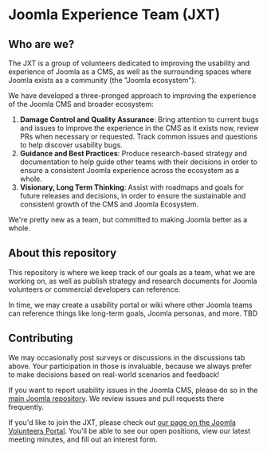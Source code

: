 # Joomla Experience Team (JXT)

## Who are we?
The JXT is a group of volunteers dedicated to improving the usability and experience of Joomla as a CMS, as well as the surrounding spaces where Joomla exists as a community (the "Joomla ecosystem").

We have developed a three-pronged approach to improving the experience of the Joomla CMS and broader ecosystem:

1. **Damage Control and Quality Assurance**: Bring attention to current bugs and issues to improve the experience in the CMS as it exists now, review PRs when necessary or requested. Track common issues and questions to help discover usability bugs.
2. **Guidance and Best Practices**: Produce research-based strategy and documentation to help guide other teams with their decisions in order to ensure a consistent Joomla experience across the ecosystem as a whole.
3. **Visionary, Long Term Thinking**: Assist with roadmaps and goals for future releases and decisions, in order to ensure the sustainable and consistent growth of the CMS and Joomla Ecosystem.

We're pretty new as a team, but committed to making Joomla better as a whole.

## About this repository
This repository is where we keep track of our goals as a team, what we are working on, as well as publish strategy and research documents for Joomla volunteers or commercial developers can reference.

In time, we may create a usability portal or wiki where other Joomla teams can reference things like long-term goals, Joomla personas, and more. TBD

## Contributing
We may occasionally post surveys or discussions in the discussions tab above. Your participation in those is invaluable, because we always prefer to make decisions based on real-world scenarios and feedback!

If you want to report usability issues in the Joomla CMS, please do so in the [main Joomla repository](https://github.com/joomla/joomla-cms). We review issues and pull requests there frequently.

If you'd like to join the JXT, please check out [our page on the Joomla Volunteers Portal](https://volunteers.joomla.org/teams/joomla-experience-team). You'll be able to see our open positions, view our latest meeting minutes, and fill out an interest form. 
